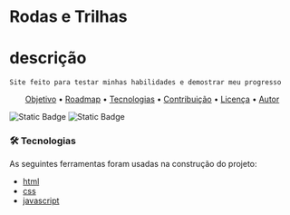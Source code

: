 # Rodas e Trilhas

# descrição
 
    Site feito para testar minhas habilidades e demostrar meu progresso
    
<p align="center">
 <a href="#objetivo">Objetivo</a> •
 <a href="#roadmap">Roadmap</a> • 
 <a href="#tecnologias">Tecnologias</a> • 
 <a href="#contribuicao">Contribuição</a> • 
 <a href="#licenc-a">Licença</a> • 
 <a href="#autor">Autor</a>
</p>

![Static Badge](https://img.shields.io/badge/license-MIT-blue) 
![Static Badge](https://img.shields.io/badge/forks-0-green)




### 🛠 Tecnologias

As seguintes ferramentas foram usadas na construção do projeto:

- [html](https://www.w3.org/html/)
- [css](https://www.w3.org/Style/CSS/Overview.en.html)
- [javascript](https://www.javascript.com/)
